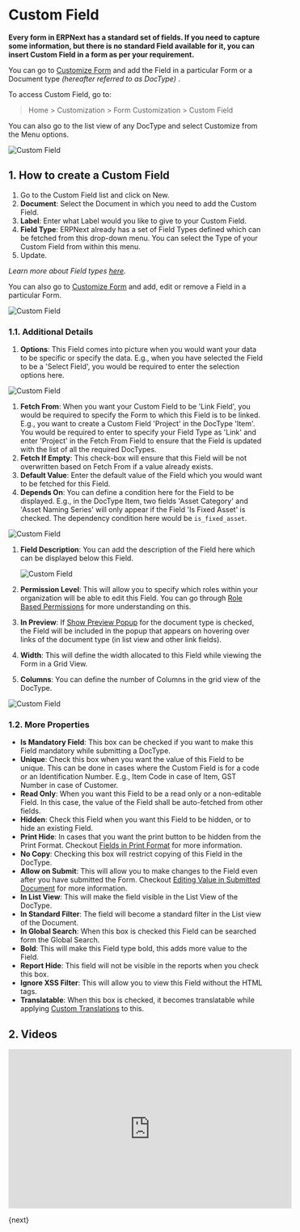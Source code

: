 <!-- add-breadcrumbs -->

# Custom Field

**Every form in ERPNext has a standard set of fields. If you need to capture some information, but there is no standard Field available for it, you can insert Custom Field in a form as per your requirement.**

You can go to [Customize Form](/docs/v13/user/manual/en/customize-erpnext/customize-form) and add the Field in a particular Form or a Document type _(hereafter referred to as DocType)_ .

To access Custom Field, go to:

> Home > Customization > Form Customization > Custom Field

You can also go to the list view of any DocType and select Customize from the Menu options.

<img alt="Custom Field" class="screenshot" src="{{docs_base_url}}/v13/assets/img/customize/customize-custom-field-01.png">

## 1. How to create a Custom Field

1. Go to the Custom Field list and click on New.
2. **Document**: Select the Document in which you need to add the Custom Field.
3. **Label**: Enter what Label would you like to give to your Custom Field.
4.  **Field Type**: ERPNext already has a set of Field Types defined which can be fetched from this drop-down menu. You can select the Type of your Custom Field from within this menu.
5. Update.

  *Learn more about Field types [here](/docs/v13/user/manual/en/customize-erpnext/articles/field-types.html).*

You can also go to [Customize Form](/docs/v13/user/manual/en/customize-erpnext/customize-form) and add, edit or remove a Field in a particular Form.

<img alt="Custom Field" class="screenshot" src="{{docs_base_url}}/v13/assets/img/setup/customize-erpnext-custom-field-from-customize-form.gif">

### 1.1. Additional Details

1. **Options**: This Field comes into picture when you would want your data to be specific or specify the data. E.g., when you have selected the Field to be a 'Select Field', you would be required to enter the selection options here.

  <img alt="Custom Field" class="screenshot" src="{{docs_base_url}}/v13/assets/img/customize/custom-field-2.png">

1. **Fetch From**: When you want your Custom Field to be 'Link Field', you would be required to specify the Form to which this Field is to be linked. E.g., you want to create a Custom Field 'Project' in the DocType 'Item'. You would be required to enter to specify your Field Type as 'Link' and enter 'Project' in the Fetch From Field to ensure that the Field is updated with the list of all the required DocTypes.
1. **Fetch If Empty**: This check-box will ensure that this Field will be not overwritten based on Fetch From if a value already exists.
1. **Default Value**: Enter the default value of the Field which you would want to be fetched for this Field.
1. **Depends On**: You can define a condition here for the Field to be displayed. E.g., in the DocType Item, two fields 'Asset Category' and 'Asset Naming Series' will only appear if the Field 'Is Fixed Asset' is checked. The dependency condition here would be `is_fixed_asset`.

  <img alt="Custom Field" class="screenshot" src="{{docs_base_url}}/v13/assets/img/customize/custom-field-dpends-on.png">

1. **Field Description**: You can add the description of the Field here which can be displayed below this Field.

   <img alt="Custom Field" class="screenshot" src="{{docs_base_url}}/v13/assets/img/customize/custom-field-description-1.png">

1. **Permission Level**: This will allow you to specify which roles within your organization will be able to edit this Field. You can go through [Role Based Permissions](/docs/v13/user/manual/en/setting-up/users-and-permissions/role-based-permissions) for more understanding on this.
1. **In Preview**: If [Show Preview Popup](/docs/v13/user/manual/en/customize-erpnext/customize-form#13-more-properties) for the document type is checked, the Field will be included in the popup that appears on hovering over links of the document type (in list view and other link fields).
1. **Width**: This will define the width allocated to this Field while viewing the Form in a Grid View.
1. **Columns**: You can define the number of Columns in the grid view of the DocType.

  <img alt="Custom Field" class="screenshot" src="{{docs_base_url}}/v13/assets/img/customize/cutom-field-changes.png">

### 1.2. More Properties

* **Is Mandatory Field**: This box can be checked if you want to make this Field mandatory while submitting a DocType.
* **Unique**: Check this box when you want the value of this Field to be unique. This can be done in cases where the Custom Field is for a code or an Identification Number. E.g., Item Code in case of Item, GST Number in case of Customer.
* **Read Only**: When you want this Field to be a read only or a non-editable Field. In this case, the value of the Field shall be auto-fetched from other fields.
* **Hidden**: Check this Field when you want this Field to be hidden, or to hide an existing Field.
* **Print Hide**: In cases that you want the print button to be hidden from the Print Format. Checkout [Fields in Print Format](/docs/v13/user/manual/en/customize-erpnext/articles/making-fields-visible-in-print-format) for more information.
* **No Copy**: Checking this box will restrict copying of this Field in the DocType.
* **Allow on Submit**: This will allow you to make changes to the Field even after you have submitted the Form. Checkout [Editing Value in Submitted Document](/docs/v13/user/manual/en/customize-erpnext/articles/allow-fields-to-be-changed-after-submission) for more information.
* **In List View**: This will make the field visible in the List View of the DocType.
* **In Standard Filter**: The field will become a standard filter in the List view of the Document.
* **In Global Search**: When this box is checked this Field can be searched form the Global Search.
* **Bold**: This will make this Field type bold, this adds more value to the Field.
* **Report Hide**: This field will not be visible in the reports when you check this box.
* **Ignore XSS Filter**: This will allow you to view this Field without the HTML tags.
* **Translatable**: When this box is checked, it becomes translatable while applying [Custom Translations](/docs/v13/user/manual/en/setting-up/print/custom-translations) to this.

## 2. Videos

<div class="embed-container">
    <iframe width="560" height="315" src="https://www.youtube.com/embed/WSzkpPm3iIU?start=218" frameborder="0" allow="accelerometer; autoplay; encrypted-media; gyroscope; picture-in-picture" allowfullscreen></iframe>
</div>



{next}
